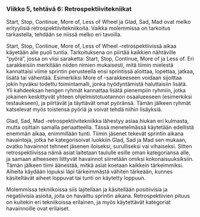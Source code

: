 ### Viikko 5, tehtävä 6: Retrospektiivitekniikat

Start, Stop, Continue, More of, Less of Wheel ja Glad, Sad, Mad ovat melko erityylisiä retrospektiivitekniikoita. Vaikka molemmissa on tarkoitus tarkastella, tehdään se niissä melko eri tavoilla.

Start, Stop, Continue, More of, Less of Wheel -retrospektiivissä aikaa käyetään alle puoli tuntia. Tarkoituksena on piirtää kaikkien nähtäville “pyörä”, jossa on viisi saraketta: Start, Stop, Continue, More of ja Less of. Eri sarakkeisiin merkitään niiden nimien mukaisesti, mitä tiimin mielestä kannattaisi viime sprintin perusteella ensi sprintissä aloittaa, lopettaa, jatkaa, lisätä tai vähentää. Esimerkiksi More of -sarakkeeseen voidaan sijoittaa jokin hyväksi todettu toimintamalli, jonka hyödyntämistä haluttaisiin lisätä. Yli kahdeeksan hengen ryhmät kannattaa lisätä pienempiin ryhmiin, jotka jokainen keskittyvät yhteen ohjelmistotuotannon osaalueeseen (esimerkiksi testaukseen), ja piirtävät ja täyttävät omat pyöränsä. Tämän jälkeen ryhmät katselevat myös toistensa pyöriä ja voivat tehdä niihin lisäyksiä.

Glad, Sad, Mad -retrospektiivitekniikka lähestyy asiaa hiukan eri kulmasta, mutta osittain samalla periaatteella. Tässä menetelmässä käytetään edellistä enemmän aikaa, enimmillään tunti. Tiimin jäsenet tekevät sprintin aikana havaintoja, jotka he kategorisoivat luokkiin Glad, Sad ja Mad sen mukaan, ovatko havainnot tehneet jäsenen iloiseksi, surulliseksi vai vihaiseksi. Sitten retrospektiivissa nämä asiat laitetaan taululle esille oman kategoriansa alle, ja samaan aiheeseen liittyvät havainnot siirretään omiksi kokonaisuuksiksiin. Tämän jälkeen tiimi äänestää, mitkä asiat koetaan kaikkein tärkeimmiksi. Aiheita käydään lopuksi läpi tärkeimmästä vähiten tärkeään, kunnes käsiteltävät aiheet loppuvat tai tunti on käytetty loppuun.

Molemmissa tekniikoissa siis lajitellaan ja käsitellään positiivisia ja negatiivisia asioita, joita on havaittu sprintin aikana. Retrospektiivien pituus on kuitekin eri tekniikoissa erilainen, ja myös käytettävät kategoriat havainnoille ovat erilaiset.
